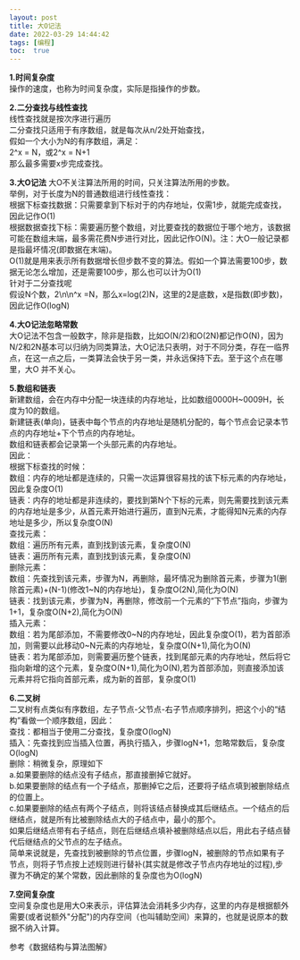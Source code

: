 ```yaml
---
layout: post
title: 大O记法
date: 2022-03-29 14:44:42
tags: [编程]
toc:  true
---
```

**1.时间复杂度**  
操作的速度，也称为时间复杂度，实际是指操作的步数。  

**2.二分查找与线性查找**  
线性查找就是按次序进行遍历  
二分查找只适用于有序数组，就是每次从n/2处开始查找，  
假如一个大小为N的有序数组，满足：  
2^x = N，或2^x = N+1  
那么最多需要x步完成查找。  

**3.大O记法**
大O不关注算法所用的时间，只关注算法所用的步数。  
举例，对于长度为N的普通数组进行线性查找：  
根据下标查找数据：只需要拿到下标对于的内存地址，仅需1步，就能完成查找，因此记作O(1)  
根据数据查找下标：需要遍历整个数组，对比要查找的数据位于哪个地方，该数据可能在数组末端，最多需花费N步进行对比，因此记作O(N)。注：大O一般记录都是指最坏情况(即数据在末端)。  
O(1)就是用来表示所有数据增长但步数不变的算法。假如一个算法需要100步，数据无论怎么增加，还是需要100步，那么也可以计为O(1)  
针对于二分查找呢  
假设N个数，2\n\n^x  =N，那么x=log(2)N，这里的2是底数，x是指数(即步数)，因此记作O(logN)  

**4.大O记法忽略常数**  
大O记法不包含一般数字，除非是指数，比如O(N/2)和O(2N)都记作O(N)，因为N/2和2N基本可以归纳为同类算法，大O记法只表明，对于不同分类，存在一临界点，在这一点之后，一类算法会快于另一类，并永远保持下去。至于这个点在哪里，大O 并不关心。  

**5.数组和链表**  
新建数组，会在内存中分配一块连续的内存地址，比如数组0000H~0009H，长度为10的数组。  
新建链表(单向)，链表中每个节点的内存地址是随机分配的，每个节点会记录本节点的内存地址+下个节点的内存地址。  
数组和链表都会记录第一个头部元素的内存地址。  
因此：  
根据下标查找的时候：  
数组：内存的地址都是连续的，只需一次运算很容易找的该下标元素的内存地址，因此复杂度O(1)  
链表：内存的地址都是非连续的，要找到第N个下标的元素，则先需要找到该元素的内存地址是多少，从首元素开始进行遍历，直到N元素，才能得知N元素的内存地址是多少，所以复杂度O(N)  
查找元素：  
数组：遍历所有元素，直到找到该元素，复杂度O(N)  
链表：遍历所有元素，直到找到该元素，复杂度O(N)  
删除元素：  
数组：先查找到该元素，步骤为N，再删除，最坏情况为删除首元素，步骤为1(删除首元素)+(N-1)(修改1~N的内存地址)，复杂度O(2N),简化为O(N)  
链表：找到该元素，步骤为N，再删除，修改前一个元素的“下节点”指向，步骤为1+1，复杂度O(N+2),简化为O(N)  
插入元素：  
数组：若为尾部添加，不需要修改0~N的内存地址，因此复杂度O(1)，若为首部添加，则需要以此移动0~N元素的内存地址，复杂度O(N+1),简化为O(N)  
链表：若为尾部添加，则需要遍历整个链表，找到尾部元素的内存地址，然后将它指向新增的这个元素，复杂度O(N+1),简化为O(N),若为首部添加，则直接添加该元素并将它指向首部元素，成为新的首部，复杂度O(1)  

**6.二叉树**  
二叉树有点类似有序数组，左子节点-父节点-右子节点顺序排列，把这个小的“结构”看做一个顺序数组，因此：  
查找：都相当于使用二分查找，复杂度O(logN)  
插入：先查找到应当插入位置，再执行插入，步骤logN+1，忽略常数后，复杂度O(logN)  
删除：稍微复杂，原理如下  
a.如果要删除的结点没有子结点，那直接删掉它就好。  
b.如果要删除的结点有一个子结点，那删掉它之后，还要将子结点填到被删除结点的位置上。  
c.如果要删除的结点有两个子结点，则将该结点替换成其后继结点。一个结点的后继结点，就是所有比被删除结点大的子结点中，最小的那个。    
如果后继结点带有右子结点，则在后继结点填补被删除结点以后，用此右子结点替代后继结点的父节点的左子结点。  
简单来说就是，先查找到被删除的节点位置，步骤logN，被删除的节点如果有子节点，则将子节点按上述规则进行替补(其实就是修改子节点内存地址的过程),步骤为不确定的某个常数，因此删除的复杂度也为O(logN)  

**7.空间复杂度**  
空间复杂度也是用大O来表示，评估算法会消耗多少内存，这里的内存是根据额外需要(或者说额外\"分配\")的内存空间（也叫辅助空间）来算的，也就是说原本的数据不纳入计算。  


参考《数据结构与算法图解》